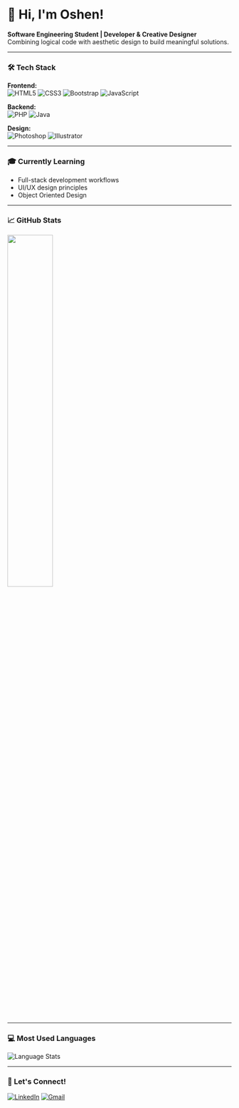 # 👋 Hi, I'm Oshen!

**Software Engineering Student | Developer & Creative Designer**  
Combining logical code with aesthetic design to build meaningful solutions.

---

### 🛠️ Tech Stack

**Frontend:**  
![HTML5](https://img.shields.io/badge/HTML5-E34F26?style=flat&logo=html5&logoColor=white)
![CSS3](https://img.shields.io/badge/CSS3-1572B6?style=flat&logo=css3&logoColor=white)
![Bootstrap](https://img.shields.io/badge/Bootstrap-563D7C?style=flat&logo=bootstrap&logoColor=white)
![JavaScript](https://img.shields.io/badge/JavaScript-F7DF1E?style=flat&logo=javascript&logoColor=black)

**Backend:**  
![PHP](https://img.shields.io/badge/PHP-777BB4?style=flat&logo=php&logoColor=white)
![Java](https://img.shields.io/badge/Java-ED8B00?style=flat&logo=openjdk&logoColor=white)

**Design:**  
![Photoshop](https://img.shields.io/badge/Adobe%20Photoshop-31A8FF?style=flat&logo=adobephotoshop&logoColor=white)
![Illustrator](https://img.shields.io/badge/Adobe%20Illustrator-FF9A00?style=flat&logo=adobeillustrator&logoColor=white)

---

### 🎓 Currently Learning
- Full-stack development workflows
- UI/UX design principles
- Object Oriented Design

---

### 📈 GitHub Stats  

<img width="45%" src="https://github-readme-stats.vercel.app/api?username=oshen03&show_icons=true&theme=radical&count_private=true">


---

### 💻 Most Used Languages 

![Language Stats](https://github-readme-stats.vercel.app/api/top-langs/?username=oshen03&hide=markdown,yaml,shell,scss&layout=donut-vertical&theme=radical&custom_title=Code%20Distribution&langs_count=10)

---

### 🤝 Let's Connect!
[![LinkedIn](https://img.shields.io/badge/LinkedIn-0077B5?style=flat&logo=linkedin&logoColor=white)](https://www.linkedin.com/in/oshen-sathsara03/)
[![Gmail](https://img.shields.io/badge/Gmail-D14836?style=flat&logo=gmail&logoColor=white)](mailto:oshensathsara2003@gmail.com)
